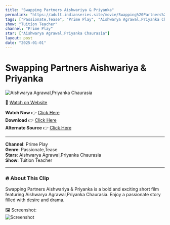 ```yaml
---
title: "Swapping Partners Aishwariya & Priyanka"
permalink: "https://adult.indianseries.site/movie/Swapping%20Partners%20Aishwariya%20%26%20Priyanka"
tags: ["Passionate,Tease", "Prime Play", "Aishwarya Agrawal,Priyanka Chaurasia"]
show: "Tuition Teacher"
channel: "Prime Play"
star: ["Aishwarya Agrawal,Priyanka Chaurasia"]
layout: post
date: "2025-01-01"
---
```


# Swapping Partners Aishwariya & Priyanka

![Aishwarya Agrawal,Priyanka Chaurasia](https://shorts.desisins.com/wp-content/uploads/2024/08/Foursome-Awesome-Tuition-Teacher-PrimePlay-DesiSins.com_.jpg)

🔗 [Watch on Website](https://adult.indianseries.site/movie/Swapping%20Partners%20Aishwariya%20%26%20Priyanka)

**Watch Now** 👉 [Click Here](https://adult.indianseries.site/movie/Swapping%20Partners%20Aishwariya%20%26%20Priyanka)  
**Download** 👉 [Click Here](https://adult.indianseries.site/movie/Swapping%20Partners%20Aishwariya%20%26%20Priyanka)  
**Alternate Source** 👉 [Click Here](https://adult.indianseries.site/movie/Swapping%20Partners%20Aishwariya%20%26%20Priyanka)

---

**Channel**: Prime Play  
**Genre**: Passionate,Tease  
**Stars**: Aishwarya Agrawal,Priyanka Chaurasia  
**Show**: Tuition Teacher

---

### 🔥 About This Clip

Swapping Partners Aishwariya & Priyanka is a bold and exciting short film featuring Aishwarya Agrawal,Priyanka Chaurasia. Enjoy a passionate story filled with desire and drama.
 
🖼️ Screenshot:  
![Screenshot](https://shorts.desisins.com/wp-content/uploads/2024/08/Foursome-Awesome-Tuition-Teacher-PrimePlay-DesiSins.com_.jpg)
